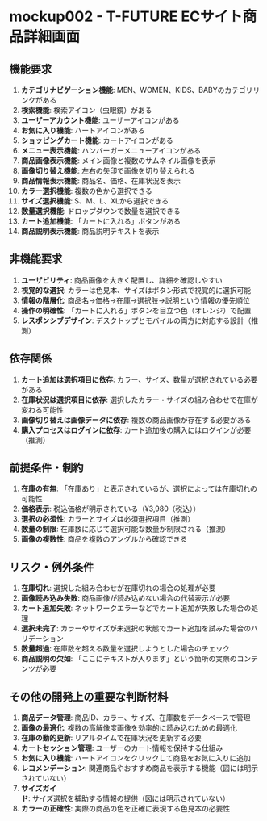 # mockup002 - T-FUTURE ECサイト商品詳細画面

## 機能要求
1. **カテゴリナビゲーション機能**: MEN、WOMEN、KIDS、BABYのカテゴリリンクがある
2. **検索機能**: 検索アイコン（虫眼鏡）がある
3. **ユーザーアカウント機能**: ユーザーアイコンがある
4. **お気に入り機能**: ハートアイコンがある
5. **ショッピングカート機能**: カートアイコンがある
6. **メニュー表示機能**: ハンバーガーメニューアイコンがある
7. **商品画像表示機能**: メイン画像と複数のサムネイル画像を表示
8. **画像切り替え機能**: 左右の矢印で画像を切り替えられる
9. **商品情報表示機能**: 商品名、価格、在庫状況を表示
10. **カラー選択機能**: 複数の色から選択できる
11. **サイズ選択機能**: S、M、L、XLから選択できる
12. **数量選択機能**: ドロップダウンで数量を選択できる
13. **カート追加機能**: 「カートに入れる」ボタンがある
14. **商品説明表示機能**: 商品説明テキストを表示

## 非機能要求
1. **ユーザビリティ**: 商品画像を大きく配置し、詳細を確認しやすい
2. **視覚的な選択**: カラーは色見本、サイズはボタン形式で視覚的に選択可能
3. **情報の階層化**: 商品名→価格→在庫→選択肢→説明という情報の優先順位
4. **操作の明確性**: 「カートに入れる」ボタンを目立つ色（オレンジ）で配置
5. **レスポンシブデザイン**: デスクトップとモバイルの両方に対応する設計（推測）

## 依存関係
1. **カート追加は選択項目に依存**: カラー、サイズ、数量が選択されている必要がある
2. **在庫状況は選択項目に依存**: 選択したカラー・サイズの組み合わせで在庫が変わる可能性
3. **画像切り替えは画像データに依存**: 複数の商品画像が存在する必要がある
4. **購入プロセスはログインに依存**: カート追加後の購入にはログインが必要（推測）

## 前提条件・制約
1. **在庫の有無**: 「在庫あり」と表示されているが、選択によっては在庫切れの可能性
2. **価格表示**: 税込価格が明示されている（¥3,980（税込））
3. **選択の必須性**: カラーとサイズは必須選択項目（推測）
4. **数量の制限**: 在庫数に応じて選択可能な数量が制限される（推測）
5. **画像の複数性**: 商品を複数のアングルから確認できる

## リスク・例外条件
1. **在庫切れ**: 選択した組み合わせが在庫切れの場合の処理が必要
2. **画像読み込み失敗**: 商品画像が読み込めない場合の代替表示が必要
3. **カート追加失敗**: ネットワークエラーなどでカート追加が失敗した場合の処理
4. **選択未完了**: カラーやサイズが未選択の状態でカート追加を試みた場合のバリデーション
5. **数量超過**: 在庫数を超える数量を選択しようとした場合のチェック
6. **商品説明の欠如**: 「ここにテキストが入ります」という箇所の実際のコンテンツが必要

## その他の開発上の重要な判断材料
1. **商品データ管理**: 商品ID、カラー、サイズ、在庫数をデータベースで管理
2. **画像の最適化**: 複数の高解像度画像を効率的に読み込むための最適化
3. **在庫の動的更新**: リアルタイムで在庫状況を更新する必要
4. **カートセッション管理**: ユーザーのカート情報を保持する仕組み
5. **お気に入り機能**: ハートアイコンをクリックして商品をお気に入りに追加
6. **レコメンデーション**: 関連商品やおすすめ商品を表示する機能（図には明示されていない）
7. **サイズガイド**: サイズ選択を補助する情報の提供（図には明示されていない）
8. **カラーの正確性**: 実際の商品の色を正確に表現する色見本の必要性
